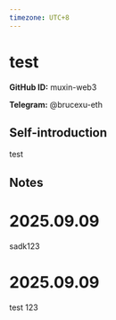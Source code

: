 ```yaml
---
timezone: UTC+8
---
```


# test

**GitHub ID:** muxin-web3

**Telegram:** @brucexu-eth

## Self-introduction

test

## Notes
<!-- Content_START -->
# 2025.09.09
<!-- DAILY_CHECKIN_2025-09-09_START -->
sadk123
<!-- DAILY_CHECKIN_2025-09-09_END -->


# 2025.09.09
test 123
<!-- Content_END -->
